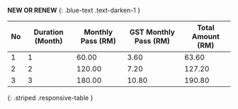 **NEW OR RENEW**
{: .blue-text .text-darken-1 }

| No  | Duration (Month) | Monthly Pass (RM) | GST Monthly Pass (RM) | Total Amount (RM) |
| --- | ---            | ---              | ---                  | ---                 |
| 1   | 1              | 60.00            | 3.60                 | 63.60               |
| 2   | 2              | 120.00           | 7.20                 | 127.20              |
| 3   | 3              | 180.00           | 10.80                | 190.80              |
{: .striped .responsive-table }
